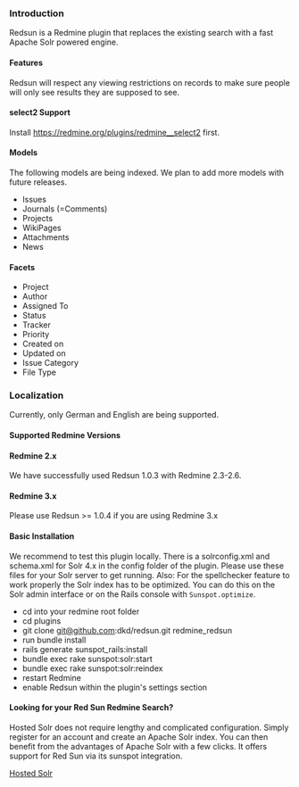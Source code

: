 ### Introduction

Redsun is a Redmine plugin that replaces the existing search with a fast Apache Solr powered engine.

#### Features

Redsun will respect any viewing restrictions on records to make sure people will only see results they are supposed to see.

#### select2 Support

Install https://redmine.org/plugins/redmine__select2 first.


#### Models

The following models are being indexed. We plan to add more models with future releases.

* Issues
* Journals (=Comments)
* Projects
* WikiPages
* Attachments
* News

#### Facets

* Project
* Author
* Assigned To
* Status
* Tracker
* Priority
* Created on
* Updated on
* Issue Category
* File Type

### Localization

Currently, only German and English are being supported.

#### Supported Redmine Versions

#### Redmine 2.x

We have successfully used Redsun 1.0.3 with Redmine 2.3-2.6.

#### Redmine 3.x 

Please use Redsun >= 1.0.4 if you are using Redmine 3.x

#### Basic Installation

We recommend to test this plugin locally. There is a solrconfig.xml and schema.xml for Solr 4.x in the config folder of the plugin. Please use these files for your Solr server to get running.
Also: For the spellchecker feature to work properly the Solr index has to be optimized. You can do this on the Solr admin interface or on the Rails console with ```Sunspot.optimize```.

* cd into your redmine root folder
* cd plugins
* git clone git@github.com:dkd/redsun.git redmine_redsun
* run bundle install
* rails generate sunspot_rails:install
* bundle exec rake sunspot:solr:start
* bundle exec rake sunspot:solr:reindex
* restart Redmine
* enable Redsun within the plugin's settings section

#### Looking for your Red Sun Redmine Search?

Hosted Solr does not require lengthy and complicated configuration. Simply register for an account and create an Apache Solr index. You can then benefit from the advantages of Apache Solr with a few clicks. It offers support for Red Sun via its sunspot integration.

[Hosted Solr](https://www.hosted-solr.com/?locale=en)

